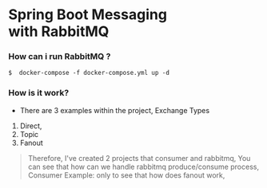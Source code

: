 # Spring Boot Messaging with RabbitMQ

### How can i run RabbitMQ ?

```
$  docker-compose -f docker-compose.yml up -d
```

### How is it work?
- There are 3 examples within the project,
Exchange Types
1) Direct, 
2) Topic
3) Fanout

> Therefore, I've created 2 projects that consumer and rabbitmq,
You can see that how can we handle rabbitmq produce/consume process,
Consumer Example:  only to see that how does fanout work,
